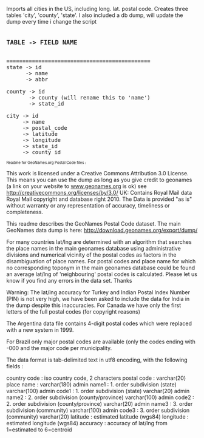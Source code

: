 <p>Imports all cities in the US, including long. lat. postal code. 
Creates three tables 'city', 'county', 'state'. I also included a db dump,
will update the dump every time i change the script</p> 

<pre>
<h3>TABLE -> FIELD NAME</h3>
=============================================
state -> id
	  -> name
	  -> abbr

county -> id
	   -> county (will rename this to 'name')
	   -> state_id 

city -> id
	 -> name
	 -> postal_code
	 -> latitude
	 -> longitude
	 -> state_id
	 -> county_id
</pre>

<sub><sub>Readme for GeoNames.org Postal Code files :

This work is licensed under a Creative Commons Attribution 3.0 License.
This means you can use the dump as long as you give credit to geonames (a link on your website to www.geonames.org is ok)
see http://creativecommons.org/licenses/by/3.0/
UK: Contains Royal Mail data Royal Mail copyright and database right 2010.
The Data is provided "as is" without warranty or any representation of accuracy, timeliness or completeness.

This readme describes the GeoNames Postal Code dataset.
The main GeoNames data dump is here: http://download.geonames.org/export/dump/


For many countries lat/lng are determined with an algorithm that searches the place names in the main geonames database 
using administrative divisions and numerical vicinity of the postal codes as factors in the disambiguation of place names. 
For postal codes and place name for which no corresponding toponym in the main geonames database could be found an average 
lat/lng of 'neighbouring' postal codes is calculated.
Please let us know if you find any errors in the data set. Thanks

Warning:
  The lat/lng accuracy for Turkey and Indian Postal Index Number (PIN) is not very high, we have been asked to include the data for India in the dump despite this inaccuracies.
For Canada we have only the first letters of the full postal codes (for copyright reasons)

The Argentina data file contains 4-digit postal codes which were replaced with a new system in 1999.

For Brazil only major postal codes are available (only the codes ending with -000 and the major code per municipality.

The data format is tab-delimited text in utf8 encoding, with the following fields :

country code      : iso country code, 2 characters
postal code       : varchar(20)
place name        : varchar(180)
admin name1       : 1. order subdivision (state) varchar(100)
admin code1       : 1. order subdivision (state) varchar(20)
admin name2       : 2. order subdivision (county/province) varchar(100)
admin code2       : 2. order subdivision (county/province) varchar(20)
admin name3       : 3. order subdivision (community) varchar(100)
admin code3       : 3. order subdivision (community) varchar(20)
latitude          : estimated latitude (wgs84)
longitude         : estimated longitude (wgs84)
accuracy          : accuracy of lat/lng from 1=estimated to 6=centroid
<sub><sub>